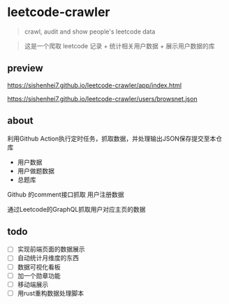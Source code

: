 # leetcode-crawler

> crawl, audit and show people's leetcode data

> 这是一个爬取 leetcode 记录 + 统计相关用户数据 + 展示用户数据的库

## preview

<https://sishenhei7.github.io/leetcode-crawler/app/index.html>

<https://sishenhei7.github.io/leetcode-crawler/users/browsnet.json>

## about

利用Github Action执行定时任务，抓取数据，并处理输出JSON保存提交至本仓库

- 用户数据
- 用户做题数据
- 总题库

Github 的comment接口抓取 用户注册数据

通过Leetcode的GraphQL抓取用户对应主页的数据

## todo

- [ ] 实现前端页面的数据展示
- [ ] 自动统计月维度的东西
- [ ] 数据可视化看板
- [ ] 加一个勋章功能
- [ ] 移动端展示
- [ ] 用rust重构数据处理脚本
